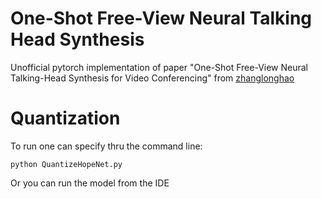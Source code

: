 # One-Shot Free-View Neural Talking Head Synthesis
Unofficial pytorch implementation of paper "One-Shot Free-View Neural Talking-Head Synthesis for Video Conferencing" from [zhanglonghao](https://github.com/zhanglonghao1992/One-Shot_Free-View_Neural_Talking_Head_Synthesis)

# Quantization 
To run one can specify thru the command line: 


```
python QuantizeHopeNet.py
```
Or you can run the model from the IDE 

